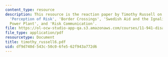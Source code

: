 ```yaml
---
content_type: resource
description: This resource is the reaction paper by Timothy Russell on the topics
  'Perception of Risk', 'Border Crossings', 'Swedish Aid and the Ignalina Nuclear
  Power Plant', and 'Risk Communication'.
file: https://ol-ocw-studio-app-qa.s3.amazonaws.com/courses/11-941-disaster-vulnerability-and-resilience-spring-2005/df9d740d543c50c06fe562f943a772d6_timothy_russell6.pdf
file_type: application/pdf
resourcetype: Document
title: timothy_russell6.pdf
uid: df9d740d-543c-50c0-6fe5-62f943a772d6
---
```


